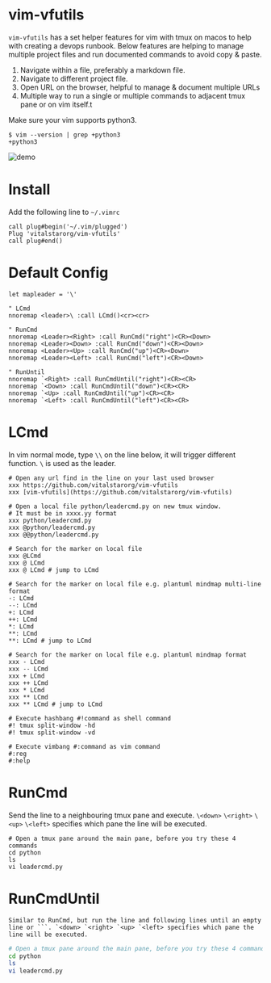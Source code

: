 # vim-vfutils
`vim-vfutils` has a set helper features for vim with tmux on macos to help with creating a devops runbook. Below features are helping to manage multiple project files and run documented commands to avoid copy & paste.

1. Navigate within a file, preferably a markdown file.
2. Navigate to different project file.
3. Open URL on the browser, helpful to manage & document multiple URLs
4. Multiple way to run a single or multiple commands to adjacent tmux pane or on vim itself.t

Make sure your vim supports python3.
```
$ vim --version | grep +python3
+python3
```

![demo](testdata/vfutils.gif)

# Install
Add the following line to `~/.vimrc`
```
call plug#begin('~/.vim/plugged')
Plug 'vitalstarorg/vim-vfutils'
call plug#end()
```

# Default Config
```
let mapleader = '\'

" LCmd
nnoremap <leader>\ :call LCmd()<cr><cr>

" RunCmd
nnoremap <Leader><Right> :call RunCmd("right")<CR><Down>
nnoremap <Leader><Down> :call RunCmd("down")<CR><Down>
nnoremap <Leader><Up> :call RunCmd("up")<CR><Down>
nnoremap <Leader><Left> :call RunCmd("left")<CR><Down>

" RunUntil
nnoremap `<Right> :call RunCmdUntil("right")<CR><CR>
nnoremap `<Down> :call RunCmdUntil("down")<CR><CR>
nnoremap `<Up> :call RunCmdUntil("up")<CR><CR>
nnoremap `<Left> :call RunCmdUntil("left")<CR><CR>
```

# LCmd
In vim normal mode, type `\\` on the line below, it will trigger different function. `\` is used as the leader.
```
# Open any url find in the line on your last used browser
xxx https://github.com/vitalstarorg/vim-vfutils
xxx [vim-vfutils](https://github.com/vitalstarorg/vim-vfutils)

# Open a local file python/leadercmd.py on new tmux window.
# It must be in xxxx.yy format
xxx python/leadercmd.py
xxx @python/leadercmd.py
xxx @@python/leadercmd.py

# Search for the marker on local file
xxx @LCmd
xxx @ LCmd
xxx @ LCmd # jump to LCmd

# Search for the marker on local file e.g. plantuml mindmap multi-line format
-: LCmd
--: LCmd
+: LCmd
++: LCmd
*: LCmd
**: LCmd
**: LCmd # jump to LCmd

# Search for the marker on local file e.g. plantuml mindmap format
xxx - LCmd
xxx -- LCmd
xxx + LCmd
xxx ++ LCmd
xxx * LCmd
xxx ** LCmd
xxx ** LCmd # jump to LCmd

# Execute hashbang #!command as shell command
#! tmux split-window -hd
#! tmux split-window -vd

# Execute vimbang #:command as vim command
#:reg
#:help
```

# RunCmd
Send the line to a neighbouring tmux pane and execute. `\<down>` `\<right>` `\<up>` `\<left>` specifies which pane the line will be executed.

```
# Open a tmux pane around the main pane, before you try these 4 commands
cd python
ls
vi leadercmd.py
```

# RunCmdUntil
```
Similar to RunCmd, but run the line and following lines until an empty line or ```. `<down> `<right> `<up> `<left> specifies which pane the line will be executed.
```

```bash
# Open a tmux pane around the main pane, before you try these 4 commands
cd python
ls
vi leadercmd.py

```
